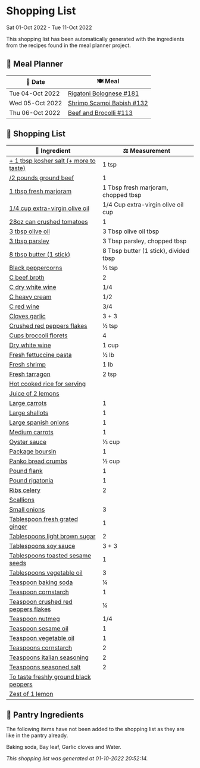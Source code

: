 # Shopping List

Sat 01-Oct 2022 - Tue 11-Oct 2022

This shopping list has been automatically generated with the ingredients from the recipes found in the meal planner project.

## 📅 Meal Planner

|📅 Date| 🍽️ Meal|
|----|----|
|Tue 04-Oct 2022|[Rigatoni Bolognese #181](https://github.com/bryanbr23/Recipes/issues/181)|
|Wed 05-Oct 2022|[Shrimp Scampi Babish #132](https://github.com/bryanbr23/Recipes/issues/132)|
|Thu 06-Oct 2022|[Beef and Brocolli #113](https://github.com/bryanbr23/Recipes/issues/113)|

## 🛒 Shopping List

| 🍌 Ingredient| ⚖️ Measurement|
|----------|-----------|
|[+ 1 tbsp kosher salt (+ more to taste)](https://www.sainsburys.co.uk/gol-ui/SearchResults/+%201%20tbsp%20kosher%20salt%20(+%20more%20to%20taste))|1 tsp|
|[/2 pounds ground beef](https://www.sainsburys.co.uk/gol-ui/SearchResults//2%20pounds%20ground%20beef)|1|
|[1 tbsp fresh marjoram](https://www.sainsburys.co.uk/gol-ui/SearchResults/1%20tbsp%20fresh%20marjoram)|1 Tbsp fresh marjoram, chopped tbsp|
|[1/4 cup extra-virgin olive oil](https://www.sainsburys.co.uk/gol-ui/SearchResults/1/4%20cup%20extra-virgin%20olive%20oil)|1/4 Cup extra-virgin olive oil cup|
|[28oz can crushed tomatoes](https://www.sainsburys.co.uk/gol-ui/SearchResults/28oz%20can%20crushed%20tomatoes)|1|
|[3 tbsp olive oil](https://www.sainsburys.co.uk/gol-ui/SearchResults/3%20tbsp%20olive%20oil)|3 Tbsp olive oil tbsp|
|[3 tbsp parsley](https://www.sainsburys.co.uk/gol-ui/SearchResults/3%20tbsp%20parsley)|3 Tbsp parsley, chopped tbsp|
|[8 tbsp butter (1 stick)](https://www.sainsburys.co.uk/gol-ui/SearchResults/8%20tbsp%20butter%20(1%20stick))|8 Tbsp butter (1 stick), divided tbsp|
|[Black peppercorns](https://www.sainsburys.co.uk/gol-ui/SearchResults/Black%20peppercorns)|½ tsp|
|[C beef broth](https://www.sainsburys.co.uk/gol-ui/SearchResults/C%20beef%20broth)|2|
|[C dry white wine](https://www.sainsburys.co.uk/gol-ui/SearchResults/C%20dry%20white%20wine)|1/4|
|[C heavy cream](https://www.sainsburys.co.uk/gol-ui/SearchResults/C%20heavy%20cream)|1/2|
|[C red wine](https://www.sainsburys.co.uk/gol-ui/SearchResults/C%20red%20wine)|3/4|
|[Cloves garlic](https://www.sainsburys.co.uk/gol-ui/SearchResults/Cloves%20garlic)|3 + 3|
|[Crushed red peppers flakes](https://www.sainsburys.co.uk/gol-ui/SearchResults/Crushed%20red%20peppers%20flakes)|½ tsp|
|[Cups broccoli florets](https://www.sainsburys.co.uk/gol-ui/SearchResults/Cups%20broccoli%20florets)|4|
|[Dry white wine](https://www.sainsburys.co.uk/gol-ui/SearchResults/Dry%20white%20wine)|1 cup|
|[Fresh fettuccine pasta](https://www.sainsburys.co.uk/gol-ui/SearchResults/Fresh%20fettuccine%20pasta)|½ lb|
|[Fresh shrimp](https://www.sainsburys.co.uk/gol-ui/SearchResults/Fresh%20shrimp)|1 lb|
|[Fresh tarragon](https://www.sainsburys.co.uk/gol-ui/SearchResults/Fresh%20tarragon)|2 tsp|
|[Hot cooked rice for serving](https://www.sainsburys.co.uk/gol-ui/SearchResults/Hot%20cooked%20rice%20for%20serving)||
|[Juice  of 2 lemons](https://www.sainsburys.co.uk/gol-ui/SearchResults/Juice%20%20of%202%20lemons)||
|[Large carrots](https://www.sainsburys.co.uk/gol-ui/SearchResults/Large%20carrots)|1|
|[Large shallots](https://www.sainsburys.co.uk/gol-ui/SearchResults/Large%20shallots)|1|
|[Large spanish onions](https://www.sainsburys.co.uk/gol-ui/SearchResults/Large%20spanish%20onions)|1|
|[Medium carrots](https://www.sainsburys.co.uk/gol-ui/SearchResults/Medium%20carrots)|1|
|[Oyster sauce](https://www.sainsburys.co.uk/gol-ui/SearchResults/Oyster%20sauce)|⅓ cup|
|[Package boursin](https://www.sainsburys.co.uk/gol-ui/SearchResults/Package%20boursin)|1|
|[Panko bread crumbs](https://www.sainsburys.co.uk/gol-ui/SearchResults/Panko%20bread%20crumbs)|½ cup|
|[Pound flank](https://www.sainsburys.co.uk/gol-ui/SearchResults/Pound%20flank)|1|
|[Pound rigatonia](https://www.sainsburys.co.uk/gol-ui/SearchResults/Pound%20rigatonia)|1|
|[Ribs celery](https://www.sainsburys.co.uk/gol-ui/SearchResults/Ribs%20celery)|2|
|[Scallions](https://www.sainsburys.co.uk/gol-ui/SearchResults/Scallions)||
|[Small onions](https://www.sainsburys.co.uk/gol-ui/SearchResults/Small%20onions)|3|
|[Tablespoon fresh grated ginger](https://www.sainsburys.co.uk/gol-ui/SearchResults/Tablespoon%20fresh%20grated%20ginger)|1|
|[Tablespoons light brown sugar](https://www.sainsburys.co.uk/gol-ui/SearchResults/Tablespoons%20light%20brown%20sugar)|2|
|[Tablespoons soy sauce](https://www.sainsburys.co.uk/gol-ui/SearchResults/Tablespoons%20soy%20sauce)|3 + 3|
|[Tablespoons toasted sesame seeds](https://www.sainsburys.co.uk/gol-ui/SearchResults/Tablespoons%20toasted%20sesame%20seeds)|1|
|[Tablespoons vegetable oil](https://www.sainsburys.co.uk/gol-ui/SearchResults/Tablespoons%20vegetable%20oil)|3|
|[Teaspoon baking soda](https://www.sainsburys.co.uk/gol-ui/SearchResults/Teaspoon%20baking%20soda)|¼|
|[Teaspoon cornstarch](https://www.sainsburys.co.uk/gol-ui/SearchResults/Teaspoon%20cornstarch)|1|
|[Teaspoon crushed red peppers flakes](https://www.sainsburys.co.uk/gol-ui/SearchResults/Teaspoon%20crushed%20red%20peppers%20flakes)|¼|
|[Teaspoon nutmeg](https://www.sainsburys.co.uk/gol-ui/SearchResults/Teaspoon%20nutmeg)|1/4|
|[Teaspoon sesame oil](https://www.sainsburys.co.uk/gol-ui/SearchResults/Teaspoon%20sesame%20oil)|1|
|[Teaspoon vegetable oil](https://www.sainsburys.co.uk/gol-ui/SearchResults/Teaspoon%20vegetable%20oil)|1|
|[Teaspoons cornstarch](https://www.sainsburys.co.uk/gol-ui/SearchResults/Teaspoons%20cornstarch)|2|
|[Teaspoons italian seasoning](https://www.sainsburys.co.uk/gol-ui/SearchResults/Teaspoons%20italian%20seasoning)|2|
|[Teaspoons seasoned salt](https://www.sainsburys.co.uk/gol-ui/SearchResults/Teaspoons%20seasoned%20salt)|2|
|[To taste freshly ground black peppers](https://www.sainsburys.co.uk/gol-ui/SearchResults/To%20taste%20freshly%20ground%20black%20peppers)||
|[Zest of 1 lemon](https://www.sainsburys.co.uk/gol-ui/SearchResults/Zest%20of%201%20lemon)||

## 🏪 Pantry Ingredients

The following items have not been added to the shopping list as they are like in the pantry already.

Baking soda, Bay leaf, Garlic cloves and Water.


_This shopping list was generated at 01-10-2022 20:52:14._